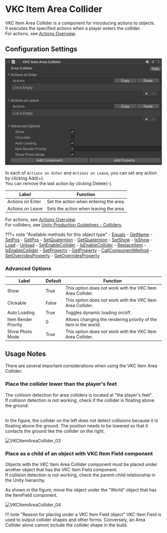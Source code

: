 # VKC Item Area Collider

VKC Item Area Collider is a component for introducing actions to objects. <br>
It executes the specified actions when a player enters the collider.<br>
For actions, see [Actions Overview](../Actions/ActionsOverview.md).<br>

## Configuration Settings

![VKC Item Area Collider](img/VKCItemAreaCollider_01.jpg)

In each of `Actions on Enter` and `Actions on Leave`, you can set any action by clicking Add(+). <br>
You can remove the last action by clicking Delete(-).

| Label | Function |
| ---- | ---- |
| Actions on Enter | Set the action when entering the area. |
| Actions on Leave | Sets the action when leaving the area. |

For actions, see [Actions Overview](../Actions/ActionsOverview.md). <br>
For colliders, see [Unity Production Guidelines - Colliders](../WorldMakingGuide/UnityGuidelines.md).

???+ note "Available methods for this object type"
    - [Equals](../hs/hs_class_item.md#equals)
    - [GetName](../hs/hs_class_item.md#getname)
    - [SetPos](../hs/hs_class_item.md#setpos)
    - [GetPos](../hs/hs_class_item.md#getpos)
    - [SetQuaternion](../hs/hs_class_item.md#setquaternion)
    - [GetQuaternion](../hs/hs_class_item.md#getquaternion)
    - [SetShow](../hs/hs_class_item.md#setshow)
    - [IsShow](../hs/hs_class_item.md#isshow)
    - [Load](../hs/hs_class_item.md#load)
    - [Unload](../hs/hs_class_item.md#unload)
    - [SetEnableCollider](../hs/hs_class_item.md#setenablecollider)
    - [IsEnableCollider](../hs/hs_class_item.md#isenablecollider)
    - [ReplaceItem](../hs/hs_class_item.md#replaceitem)
    - [IsEnableCollider](../hs/hs_class_item.md#isenablecollider)
    - [SetProperty](../hs/hs_class_item.md#setproperty)
    - [GetProperty](../hs/hs_class_item.md#getproperty)
    - [CallComponentMethod](../hs/hs_class_item.md#callcomponentmethod)
    - [SetOverridesProperty](../hs/hs_class_item.md#setoverridesproperty)
    - [GetOverridesProperty](../hs/hs_class_item.md#getoverridesproperty)

### Advanced Options

| Label | Default | Function |
| ---- | ---- | ---- |
| Show | True | This option does not work with the VKC Item Area Collider. |
| Clickable | False | This option does not work with the VKC Item Area Collider. |
| Auto Loading | True | Toggles dynamic loading on/off. |
| Item Render Priority | 0 | Allows changing the rendering priority of the item in the world. |
| Show Photo Mode | True | This option does not work with the VKC Item Area Collider. |

## Usage Notes
There are several important considerations when using the VKC Item Area Collider:<br>

### Place the collider lower than the player's feet
The collision detection for area colliders is located at "the player's feet".<br>
If collision detection is not working, check if the collider is floating above the ground.<br><br>

In the figure, the collider on the left does not detect collisions because it is floating above the ground. The position needs to be lowered so that it contacts the ground like the collider on the right.<br>

![VKCItemAreaCollider_03](VKCItemAreaCollider_03.png)

### Place as a child of an object with VKC Item Field component
Objects with the VKC Item Area Collider component must be placed under another object that has the VKC Item Field component.<br>
If collision detection is not working, check the parent-child relationship in the Unity hierarchy.<br>

As shown in the figure, move the object under the "World" object that has the ItemField component.

![VKCItemAreaCollider_04](VKCItemAreaCollider_04.png)

!!! note "Reason for placing under a VKC Item Field object"
    VKC Item Field is used to output collider shapes and other forms.
    Conversely, an Area Collider alone cannot include the collider shape in the build.
